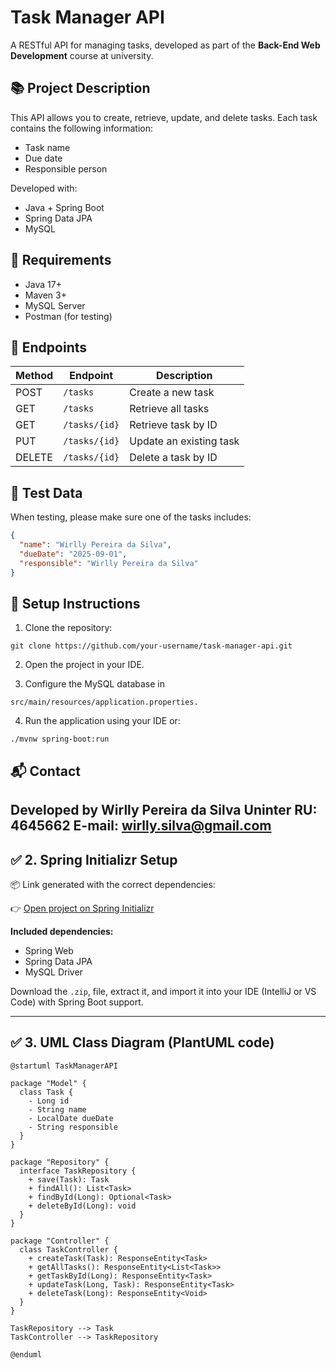 # Task Manager API

A RESTful API for managing tasks, developed as part of the **Back-End Web Development** course at university.

## 📚 Project Description

This API allows you to create, retrieve, update, and delete tasks. Each task contains the following information:

- Task name
- Due date
- Responsible person

Developed with:
- Java + Spring Boot
- Spring Data JPA
- MySQL

## 📌 Requirements

- Java 17+
- Maven 3+
- MySQL Server
- Postman (for testing)

## 🚀 Endpoints

| Method | Endpoint           | Description             |
|--------|--------------------|-------------------------|
| POST   | `/tasks`           | Create a new task       |
| GET    | `/tasks`           | Retrieve all tasks      |
| GET    | `/tasks/{id}`      | Retrieve task by ID     |
| PUT    | `/tasks/{id}`      | Update an existing task |
| DELETE | `/tasks/{id}`      | Delete a task by ID     |

## 🧪 Test Data

When testing, please make sure one of the tasks includes:

```json
{
  "name": "Wirlly Pereira da Silva",
  "dueDate": "2025-09-01",
  "responsible": "Wirlly Pereira da Silva"
}
```
## 🔧 Setup Instructions

1. Clone the repository:
```
git clone https://github.com/your-username/task-manager-api.git
```

2. Open the project in your IDE.

3. Configure the MySQL database in
```
src/main/resources/application.properties.
```

4. Run the application using your IDE or:
```
./mvnw spring-boot:run
```

## 📬 Contact
Developed by Wirlly Pereira da Silva
Uninter RU: 4645662
E-mail: wirlly.silva@gmail.com
---

## ✅ 2. Spring Initializr Setup

📦 Link generated with the correct dependencies:

👉 [Open project on Spring Initializr](https://start.spring.io/#!type=maven-project&language=java&platformVersion=3.5.4&packaging=jar&jvmVersion=17&groupId=com.taskmanager&artifactId=task-manager-api&name=task-manager-api&description=Task%20Manager%20REST%20API&packageName=com.taskmanager&dependencies=web,data-jpa,mysql)

**Included dependencies:**
- Spring Web
- Spring Data JPA
- MySQL Driver

Download the `.zip`, file, extract it, and import it into your IDE (IntelliJ or VS Code) with Spring Boot support.

---

## ✅ 3. UML Class Diagram (PlantUML code)

```plantuml
@startuml TaskManagerAPI

package "Model" {
  class Task {
    - Long id
    - String name
    - LocalDate dueDate
    - String responsible
  }
}

package "Repository" {
  interface TaskRepository {
    + save(Task): Task
    + findAll(): List<Task>
    + findById(Long): Optional<Task>
    + deleteById(Long): void
  }
}

package "Controller" {
  class TaskController {
    + createTask(Task): ResponseEntity<Task>
    + getAllTasks(): ResponseEntity<List<Task>>
    + getTaskById(Long): ResponseEntity<Task>
    + updateTask(Long, Task): ResponseEntity<Task>
    + deleteTask(Long): ResponseEntity<Void>
  }
}

TaskRepository --> Task
TaskController --> TaskRepository

@enduml

